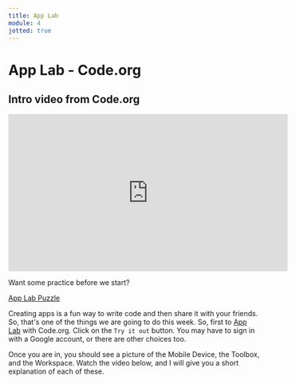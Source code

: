 ```yaml
---
title: App Lab
module: 4
jotted: true
---
```


# App Lab - Code.org

## Intro video from Code.org

<iframe width="560" height="315" src="https://www.youtube.com/embed/wAuYr1IntQs" frameborder="0" allow="accelerometer; autoplay; encrypted-media; gyroscope; picture-in-picture" allowfullscreen></iframe>
    
Want some practice before we start?
    
[App Lab Puzzle](https://studio.code.org/s/applab-intro/stage/1/puzzle/1)

Creating apps is a fun way to write code and then share it with your friends. So, that's one of the things we are going to do this week.  So, first to [App Lab](https://code.org/educate/applab) with Code.org. Click on the `Try it out` button.  You may have to sign in with a Google account, or there are other choices too.

Once you are in, you should see a picture of the Mobile Device, the Toolbox, and the Workspace.  Watch the video below, and I will give you a short explanation of each of these.

<!-- insert video here -->

